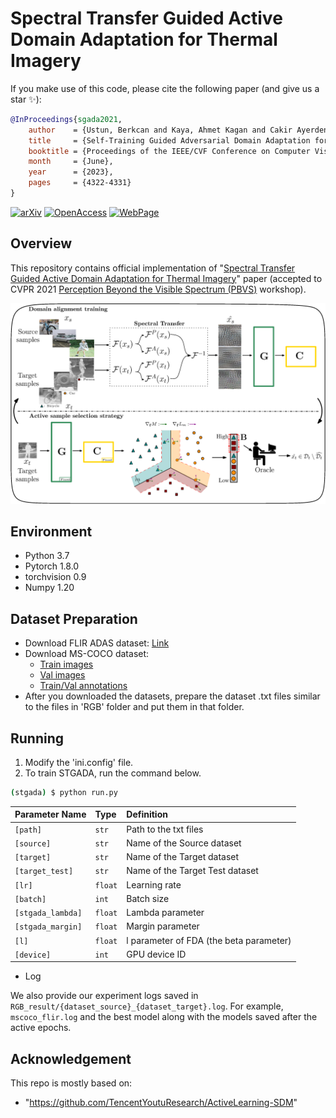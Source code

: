# Spectral Transfer Guided Active Domain Adaptation for Thermal Imagery


If you make use of this code, please cite the following paper (and give us a star :sparkles:):
```bibtex
@InProceedings{sgada2021,
    author    = {Ustun, Berkcan and Kaya, Ahmet Kagan and Cakir Ayerden, Ezgi and Altinel, Fazil },
    title     = {Self-Training Guided Adversarial Domain Adaptation for Thermal Imagery},
    booktitle = {Proceedings of the IEEE/CVF Conference on Computer Vision and Pattern Recognition (CVPR) Workshops},
    month     = {June},
    year      = {2023},
    pages     = {4322-4331}
}
```

[![arXiv](images/shield-arxiv.svg)](https://arxiv.org/abs/2304.07031) [![OpenAccess](images/shield-openaccess.svg)](https://openaccess.thecvf.com/content/CVPR2021W/PBVS/papers/Akkaya_Self-Training_Guided_Adversarial_Domain_Adaptation_for_Thermal_Imagery_CVPRW_2021_paper.pdf) [![WebPage](images/shield-page.svg)](https://avaapm.github.io/sgada/)

## Overview
This repository contains official implementation of "[Spectral Transfer Guided Active Domain Adaptation for Thermal Imagery](https://arxiv.org/abs/2304.07031)" paper (accepted to CVPR 2021 [Perception Beyond the Visible Spectrum (PBVS)](https://pbvs-workshop.github.io/) workshop).

<p align="center">
  <img src="overview.eps" width="800">
</p>

## Environment
- Python 3.7
- Pytorch 1.8.0
- torchvision 0.9
- Numpy 1.20


## Dataset Preparation
- Download FLIR ADAS dataset: [Link](https://www.flir.eu/oem/adas/adas-dataset-form/)
- Download MS-COCO dataset: 
  - [Train images](http://images.cocodataset.org/zips/train2017.zip) 
  - [Val images](http://images.cocodataset.org/zips/val2017.zip) 
  - [Train/Val annotations](http://images.cocodataset.org/annotations/annotations_trainval2017.zip)
- After you downloaded the datasets, prepare the dataset .txt files similar to the files in 'RGB' folder and put them in that folder.


## Running
1. Modify the 'ini.config' file.
2. To train STGADA, run the command below.
```bash
(stgada) $ python run.py 
```

| Parameter Name    | Type    | Definition                              |
|:------------------|:--------|:----------------------------------------|
| `[path]`          | `str`   | Path to the txt files                   |
| `[source]`        | `str`   | Name of the Source dataset              |
| `[target]`        | `str`   | Name of the Target dataset              |
| `[target_test]`   | `str`   | Name of the Target Test dataset         |
| `[lr]`            | `float` | Learning rate                           |
| `[batch]`         | `int`   | Batch size                              |
| `[stgada_lambda]` | `float` | Lambda parameter                        |
| `[stgada_margin]` | `float` | Margin parameter                        |
| `[l]`             | `float` | l parameter of FDA (the beta parameter) |
| `[device]`        | `int`   | GPU device ID                           |
- Log

We also provide our experiment logs saved in `RGB_result/{dataset_source}_{dataset_target}.log`. For example, `mscoco_flir.log`
and the best model along with the models saved after the active epochs.

## Acknowledgement
This repo is mostly based on:
- "https://github.com/TencentYoutuResearch/ActiveLearning-SDM"
